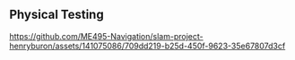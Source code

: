 ## Physical Testing


https://github.com/ME495-Navigation/slam-project-henryburon/assets/141075086/709dd219-b25d-450f-9623-35e67807d3cf

